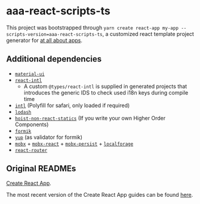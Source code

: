 # aaa-react-scripts-ts

This project was bootstrapped through `yarn create react-app my-app --scripts-version=aaa-react-scripts-ts`, a customized react template project generator for [at all about apps](https://allaboutapps.at).

## Additional dependencies

- [`material-ui`](https://npmjs.org/package/material-ui)
- [`react-intl`](https://npmjs.org/package/react-intl)
  - A custom `@types/react-intl` is supplied in generated projects that introduces the generic IDS to check used i18n keys during compile time
- [`intl`](https://npmjs.org/package/intl) (Polyfill for safari, only loaded if required)
- [`lodash`](https://npmjs.org/package/lodash)
- [`hoist-non-react-statics`](https://npmjs.org/package/hoist-non-react-statics) (If you write your own Higher Order Components)
- [`formik`](https://github.com/jaredpalmer/formik)
- [`yup`](https://github.com/jquense/yup) (as validator for formik)
- [`mobx`](https://npmjs.org/package/mobx) + [`mobx-react`](https://npmjs.org/package/mobx-react) + [`mobx-persist`](https://npmjs.org/package/mobx-persist) + [`localforage`](https://npmjs.org/package/localforage)
- [`react-router`](https://npmjs.org/package/react-router)

## Original READMEs

[Create React App](https://github.com/facebookincubator/create-react-app).

The most recent version of the Create React App guides can be found [here](https://github.com/facebookincubator/create-react-app/blob/master/packages/react-scripts/template/README.md).
